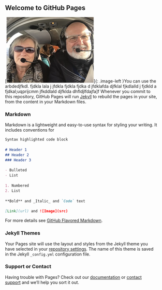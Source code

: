 ## Welcome to GitHub Pages

[![We Flew A Lot](/images/flying-around.jpg)]{: .image-left }You can use the arbdedjfkdl. fjdkla lala j jfdkla fjdkla  fjdka d jfdklafda
djfklal fjkdlalld j fjdkld a fjdkal;uqprijcmm jfkddlald 
djfklda 
dhfldjlfdajfa]f
Whenever you commit to this repository, GitHub Pages will run [Jekyll](https://jekyllrb.com/) to rebuild the pages in your site, from the content in your Markdown files.

### Markdown

Markdown is a lightweight and easy-to-use syntax for styling your writing. It includes conventions for

```markdown
Syntax highlighted code block

# Header 1
## Header 2
### Header 3

- Bulleted
- List

1. Numbered
2. List

**Bold** and _Italic_ and `Code` text

[Link](url) and ![Image](src)
```

For more details see [GitHub Flavored Markdown](https://guides.github.com/features/mastering-markdown/).

### Jekyll Themes

Your Pages site will use the layout and styles from the Jekyll theme you have selected in your [repository settings](https://github.com/thevanduyns/thevanduyns.github.io/settings/pages). The name of this theme is saved in the Jekyll `_config.yml` configuration file.

### Support or Contact

Having trouble with Pages? Check out our [documentation](https://docs.github.com/categories/github-pages-basics/) or [contact support](https://support.github.com/contact) and we’ll help you sort it out.
